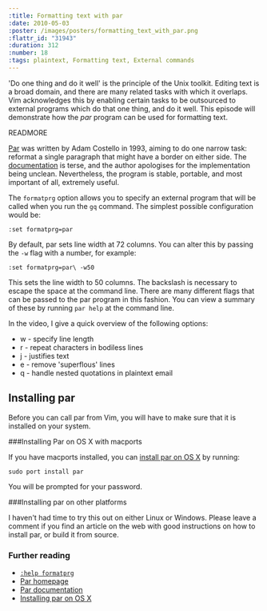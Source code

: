 ```yaml
--- 
:title: Formatting text with par
:date: 2010-05-03
:poster: /images/posters/formatting_text_with_par.png
:flattr_id: "31943"
:duration: 312
:number: 18
:tags: plaintext, Formatting text, External commands
---
```


'Do one thing and do it well' is the principle of the Unix toolkit. Editing text is a broad domain, and there are many related tasks with which it overlaps. Vim acknowledges this by enabling certain tasks to be outsourced to external programs which do that one thing, and do it well. This episode will demonstrate how the *par* program can be used for formatting text.


READMORE


[Par][par] was written by Adam Costello in 1993, aiming to do one narrow task: reformat a single paragraph that might have a border on either side. The [documentation][par_doc] is terse, and the author apologises for the implementation being unclean. Nevertheless, the program is stable, portable, and most important of all, extremely useful.

The `formatprg` option allows you to specify an external program that will be called when you run the `gq` command. The simplest possible configuration would be:

    :set formatprg=par

By default, par sets line width at 72 columns. You can alter this by passing the `-w` flag with a number, for example:

    :set formatprg=par\ -w50

This sets the line width to 50 columns. The backslash is necessary to escape the space at the command line. There are many different flags that can be passed to the par program in this fashion. You can view a summary of these by running `par help` at the command line. 

In the video, I give a quick overview of the following options:

* w - specify line length
* r - repeat characters in bodiless lines
* j - justifies text
* e - remove 'superflous' lines
* q - handle nested quotations in plaintext email

## Installing par

Before you can call par from Vim, you will have to make sure that it is installed on your system. 

###Installing Par on OS X with macports

If you have macports installed, you can [install par on OS X][par_osx] by running:

    sudo port install par

You will be prompted for your password.

###Installing par on other platforms

I haven't had time to try this out on either Linux or Windows. Please leave a comment if you find an article on the web with good instructions on how to install par, or build it from source.

### Further reading

* [`:help formatprg`][formatprg]
* [Par homepage][par]
* [Par documentation][par_doc]
* [Installing par on OS X][par_osx]

[formatprg]: http://vimdoc.sourceforge.net/htmldoc/options.html#'formatprg'
[par]: http://www.nicemice.net/par/
[par_doc]: http://www.nicemice.net/par/par-doc.var
[par_osx]: http://par.darwinports.com/
